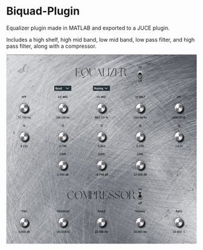 # Biquad-Plugin

Equalizer plugin made in MATLAB and exported to a JUCE plugin.

Includes a high shelf, high mid band, low mid band, low pass filter, and high pass filter, along with a compressor.

<img src="pics/Equalizer.png" width="550" height="500">
